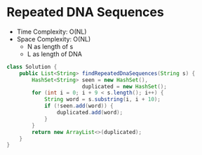 # Repeated DNA Sequences

- Time Complexity: O(NL)
- Space Complexity: O(NL)
  - N as length of s
  - L as length of DNA

```java
class Solution {
    public List<String> findRepeatedDnaSequences(String s) {
        HashSet<String> seen = new HashSet(),
                        duplicated = new HashSet();
        for (int i = 0; i + 9 < s.length(); i++) {
            String word = s.substring(i, i + 10);
            if (!seen.add(word)) {
                duplicated.add(word);
            }
        }
        return new ArrayList<>(duplicated);
    }
}
```
